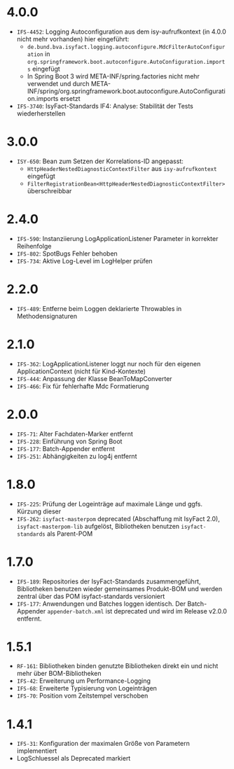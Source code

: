 # 4.0.0
- `IFS-4452`: Logging Autoconfiguration aus dem isy-aufrufkontext (in 4.0.0 nicht mehr vorhanden) hier eingeführt:
    * `de.bund.bva.isyfact.logging.autoconfigure.MdcFilterAutoConfiguration` in `org.springframework.boot.autoconfigure.AutoConfiguration.imports` eingefügt
    * In Spring Boot 3 wird META-INF/spring.factories nicht mehr verwendet und durch META-INF/spring/org.springframework.boot.autoconfigure.AutoConfiguration.imports ersetzt
- `IFS-3740`: IsyFact-Standards IF4: Analyse: Stabilität der Tests wiederherstellen
  
# 3.0.0
- `ISY-650`: Bean zum Setzen der Korrelations-ID angepasst:
    * `HttpHeaderNestedDiagnosticContextFilter` aus `isy-aufrufkontext` eingefügt
    * `FilterRegistrationBean<HttpHeaderNestedDiagnosticContextFilter>` überschreibbar

# 2.4.0
- `IFS-590`: Instanziierung LogApplicationListener Parameter in korrekter Reihenfolge
- `IFS-802`: SpotBugs Fehler behoben
- `IFS-734`: Aktive Log-Level im LogHelper prüfen

# 2.2.0
- `IFS-489`: Entferne beim Loggen deklarierte Throwables in Methodensignaturen

# 2.1.0
- `IFS-362`: LogApplicationListener loggt nur noch für den eigenen ApplicationContext (nicht für Kind-Kontexte)
- `IFS-444`: Anpassung der Klasse BeanToMapConverter
- `IFS-466`: Fix für fehlerhafte Mdc Formatierung

# 2.0.0
- `IFS-71`: Alter Fachdaten-Marker entfernt
- `IFS-228`: Einführung von Spring Boot
- `IFS-177`: Batch-Appender entfernt
- `IFS-251`: Abhängigkeiten zu log4j entfernt

# 1.8.0
- `IFS-225`: Prüfung der Logeinträge auf maximale Länge und ggfs. Kürzung dieser
- `IFS-262`: `isyfact-masterpom` deprecated (Abschaffung mit IsyFact 2.0), `isyfact-masterpom-lib` aufgelöst, Bibliotheken benutzen `isyfact-standards` als Parent-POM

# 1.7.0
- `IFS-189`: Repositories der IsyFact-Standards zusammengeführt, Bibliotheken benutzen wieder gemeinsames Produkt-BOM und werden zentral über das POM isyfact-standards versioniert
- `IFS-177`: Anwendungen und Batches loggen identisch. Der Batch-Appender `appender-batch.xml` ist deprecated und wird im Release v2.0.0 entfernt.

# 1.5.1
- `RF-161`: Bibliotheken binden genutzte Bibliotheken direkt ein und nicht mehr über BOM-Bibliotheken
- `IFS-42`: Erweiterung um Performance-Logging
- `IFS-68`: Erweiterte Typisierung von Logeinträgen
- `IFS-70`: Position vom Zeitstempel verschoben

# 1.4.1
- `IFS-31`: Konfiguration der maximalen Größe von Parametern implementiert
- LogSchluessel als Deprecated markiert
